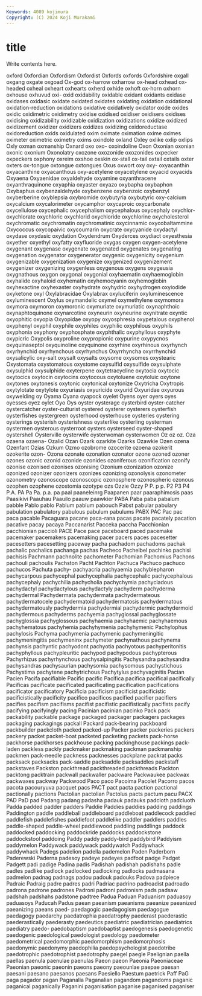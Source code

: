 ```yaml
---
Keywords: 4089 kojimura
Copyright: (C) 2024 Koji Murakami
---
```


# title

Write contents here.



 oxford Oxfordian Oxfordism
Oxfordist Oxfords oxfords Oxfordshire oxgall oxgang oxgate oxgoad Ox-god ox-harrow
oxharrow ox-head oxhead ox-headed oxheal oxheart oxhearts oxherd oxhide oxhoft
ox-horn oxhorn oxhouse oxhuvud oxi- oxid oxidability oxidable oxidant oxidants
oxidase oxidases oxidasic oxidate oxidated oxidates oxidating oxidation oxidational oxidation-reduction
oxidations oxidative oxidatively oxidator oxide oxides oxidic oxidimetric oxidimetry oxidise
oxidised oxidiser oxidisers oxidises oxidising oxidizability oxidizable oxidization oxidizations oxidize
oxidized oxidizement oxidizer oxidizers oxidizes oxidizing oxidoreductase oxidoreduction oxids oxidulated
oxim oximate oximation oxime oximes oximeter oximetric oximetry oxims oxindole
oxland Oxley oxlike oxlip oxlips Oxly oxman oxmanship Oxnard oxo
oxo- oxoindoline Oxon Oxonian oxonian oxonic oxonium Oxonolatry oxozone oxozonide
oxozonides oxpecker oxpeckers oxphony oxreim oxshoe oxskin ox-stall ox-tail oxtail
oxtails oxter oxters ox-tongue oxtongue oxtongues Oxus oxwort oxy oxy-
oxyacanthin oxyacanthine oxyacanthous oxy-acetylene oxyacetylene oxyacid oxyacids Oxyaena Oxyaenidae oxyaldehyde
oxyamine oxyanthracene oxyanthraquinone oxyaphia oxyaster oxyazo oxybapha oxybaphon Oxybaphus oxybenzaldehyde
oxybenzene oxybenzoic oxybenzyl oxyberberine oxyblepsia oxybromide oxybutyria oxybutyric oxy-calcium oxycalcium
oxycalorimeter oxycamphor oxycaproic oxycarbonate oxycellulose oxycephalic oxycephalism oxycephalous oxycephaly oxychlor-
oxychlorate oxychloric oxychlorid oxychloride oxychlorine oxycholesterol oxychromatic oxychromatin oxychromatinic oxycinnamic
oxycobaltammine Oxycoccus oxycopaivic oxycoumarin oxycrate oxycyanide oxydactyl oxydase oxydasic oxydation
Oxydendrum Oxyderces oxydiact oxyesthesia oxyether oxyethyl oxyfatty oxyfluoride oxygas oxygen
oxygen-acetylene oxygenant oxygenase oxygenate oxygenated oxygenates oxygenating oxygenation oxygenator oxygenerator
oxygenic oxygenicity oxygenium oxygenizable oxygenization oxygenize oxygenized oxygenizement oxygenizer oxygenizing
oxygenless oxygenous oxygens oxygeusia oxygnathous oxygon oxygonal oxygonial oxyhaematin oxyhaemoglobin
oxyhalide oxyhaloid oxyhematin oxyhemocyanin oxyhemoglobin oxyhexactine oxyhexaster oxyhydrate oxyhydric oxyhydrogen
oxyiodide oxyketone oxyl Oxylabracidae Oxylabrax oxyluciferin oxyluminescence oxyluminescent Oxylus oxymandelic
oxymel oxymethylene oxymomora oxymora oxymoron oxymoronic oxymuriate oxymuriatic oxynaphthoic oxynaphtoquinone
oxynarcotine oxyneurin oxyneurine oxynitrate oxyntic oxyophitic oxyopia Oxyopidae oxyopy oxyosphresia
oxypetalous oxyphenol oxyphenyl oxyphil oxyphile oxyphiles oxyphilic oxyphilous oxyphils oxyphonia
oxyphony oxyphosphate oxyphthalic oxyphyllous oxyphyte oxypicric Oxypolis oxyproline oxypropionic oxypurine
oxypycnos oxyquinaseptol oxyquinoline oxyquinone oxyrhine oxyrhinous oxyrhynch oxyrhynchid oxyrhynchous oxyrhynchus
Oxyrrhyncha oxyrrhynchid oxysalicylic oxy-salt oxysalt oxysalts oxysome oxysomes oxystearic Oxystomata
oxystomatous oxystome oxysulfid oxysulfide oxysulphate oxysulphid oxysulphide oxyterpene oxytetracycline oxytocia
oxytocic oxytocics oxytocin oxytocins oxytocous oxytoluene oxytoluic oxytone oxytones oxytonesis
oxytonic oxytonical oxytonize Oxytricha Oxytropis oxytylotate oxytylote oxyuriasis oxyuricide oxyurid
Oxyuridae oxyurous oxywelding oy Oyama Oyana oyapock oyelet Oyens oyer
oyers oyes oyesses oyez oylet Oyo Oys oyster oysterage oysterbird
oyster-catcher oystercatcher oyster-culturist oystered oysterer oysterers oysterfish oysterfishes oystergreen oysterhood
oysterhouse oysteries oystering oysterings oysterish oysterishness oysterlike oysterling oysterman oystermen
oysterous oysterroot oysters oysterseed oyster-shaped oystershell Oysterville oysterwife oysterwoman oysterwomen
Oz oz oz. Oza ozaena ozaena- Ozalid Ozan Ozark ozarkite
Ozarks Ozawkie Ozen ozena Ozenfant Ozias Ozkum Ozmo ozobrome ozocerite
ozoena ozokerit ozokerite ozon- Ozona ozonate ozonation ozonator ozone ozoned
ozoner ozones ozonic ozonid ozonide ozonides ozoniferous ozonification ozonify ozonise
ozonised ozonises ozonising Ozonium ozonization ozonize ozonized ozonizer ozonizers ozonizes
ozonizing ozonolysis ozonometer ozonometry ozonoscope ozonoscopic ozonosphere ozonospheric ozonous ozophen
ozophene ozostomia ozotype ozs Ozzie Ozzy P P. p p.
P2 P3 P4 P.A. PA Pa Pa. p.a. pa paal
paaneleinrg Paapanen paar paaraphimosis paas Paasikivi Paauhau Paauilo paauw paawkier
PABA Paba paba pabalum pabble Pablo pablo Pablum pablum pabouch
Pabst pabular pabulary pabulation pabulatory pabulous pabulum pabulums PABX PAC
Pac pac paca pacable Pacaguara pacane paca-rana pacas pacate pacately
pacation pacative pacay pacaya Paccanarist Pacceka paccha Pacchionian pacchionian paccioli
PACE Pace pace paceboard paced pacemake pacemaker pacemakers pacemaking pacer
pacers paces pacesetter pacesetters pacesetting paceway pacha pachadom pachadoms pachak
pachalic pachalics pachanga pachas Pacheco Pachelbel pachinko pachisi pachisis Pachmann
pachnolite pachometer Pachomian Pachomius Pachons pachouli pachoulis Pachston Pacht Pachton
Pachuca Pachuco pachuco pachucos Pachuta pachy- pachyacria pachyaemia pachyblepharon pachycarpous
pachycephal pachycephalia pachycephalic pachycephalous pachycephaly pachychilia pachycholia pachychymia pachycladous pachydactyl
pachydactylous pachydactyly pachyderm pachyderma pachydermal Pachydermata pachydermata pachydermateous pachydermatocele pachydermatoid
pachydermatosis pachydermatous pachydermatously pachydermia pachydermial pachydermic pachydermoid pachydermous pachyderms pachyemia
pachyglossal pachyglossate pachyglossia pachyglossous pachyhaemia pachyhaemic pachyhaemous pachyhematous pachyhemia pachyhymenia
pachyhymenic Pachylophus pachylosis Pachyma pachymenia pachymenic pachymeningitic pachymeningitis pachymeninx pachymeter
pachynathous pachynema pachynsis pachyntic pachyodont pachyotia pachyotous pachyperitonitis pachyphyllous pachypleuritic
pachypod pachypodous pachypterous Pachyrhizus pachyrhynchous pachysalpingitis Pachysandra pachysandra pachysandras pachysaurian
pachysomia pachysomous pachystichous Pachystima pachytene pachytrichous Pachytylus pachyvaginitis Pacian Pacien
Pacifa pacifiable Pacific pacific Pacifica pacifica pacifical pacifically Pacificas pacificate
pacificated pacificating pacification pacifications pacificator pacificatory Pacificia pacificism pacificist pacificistic
pacificistically pacificity pacifico pacificos pacified pacifier pacifiers pacifies pacifism pacifisms
pacifist pacifistic pacifistically pacifists pacify pacifying pacifyingly pacing Pacinian pacinian
pacinko Pack pack packability packable package packaged packager packagers packages
packaging packagings packall Packard pack-bearing packboard packbuilder packcloth packed packed-up
Packer packer packeries packers packery packet packet-boat packeted packeting packets
pack-horse packhorse packhorses packhouse packing packinghouse packings pack-laden packless packly
packmaker packmaking packman packmanship packmen pack-needle packness packnesses packplane packrat
packs packsack packsacks pack-saddle packsaddle packsaddles packstaff packstaves Packston packthread
packthreaded packthreads Packton packtong packtrain packwall packwaller packware Packwaukee packwax
packwaxes packway Packwood Paco paco Pacoima Pacolet Pacorro pacos pacota
pacouryuva pacquet pacs PACT pact pacta paction pactional pactionally pactions
Pactolian pactolian Pactolus pacts pactum pacu PACX PAD PaD pad
Padang padang padasha padauk padauks padcloth padcluoth Padda padded padder
padders Paddie Paddies paddies padding paddings Paddington paddle paddleball paddleboard
paddleboat paddlecock paddled paddlefish paddlefishes paddlefoot paddlelike paddler paddlers paddles
paddle-shaped paddle-wheel paddlewood paddling paddlings paddock paddocked paddocking paddockride paddocks
paddockstone paddockstool paddoing Paddy paddy paddy-bird paddybird Paddyism paddymelon Paddywack
paddywack paddywatch Paddywhack paddywhack Padegs padelion padella pademelon Paden Paderborn
Paderewski Paderna padesoy padeye padeyes padfoot padge Padget Padgett padi
padige Padina padis Padishah padishah padishahs padle padles padlike padlock
padlocked padlocking padlocks padmasana padmelon padnag padnags padou padouk padouks
Padova padpiece Padraic Padraig padre padres padri Padriac padrino padroadist
padroado padrona padrone padrones Padroni padroni padronism pads padsaw padshah
padshahs padstone padtree Padua Paduan Paduanism paduasoy paduasoys Paducah Padus
paean paeanism paeanisms paeanize paeanized paeanizing paeans paed- paedagogic paedagogism
paedagogue paedagogy paedarchy paedatrophia paedatrophy paederast paederastic paederastically paederasty paedeutics
paediatric paediatrician paediatrics paediatry paedo- paedobaptism paedobaptist paedogenesis paedogenetic paedogenic
paedological paedologist paedology paedometer paedometrical paedomorphic paedomorphism paedomorphosis paedonymic paedonymy
paedophilia paedopsychologist paedotribe paedotrophic paedotrophist paedotrophy paegel paegle Paelignian paella
paellas paenula paenulae paenulas Paeon paeon Paeonia Paeoniaceae Paeonian paeonic
paeonin paeons paeony paeounlae paepae paesan paesani paesano paesanos paesans
Paesiello Paestum paetrick Paff PaG paga pagador pagan Paganalia Paganalian
pagandom pagandoms paganic paganical paganically Paganini paganisation paganise paganised paganiser
